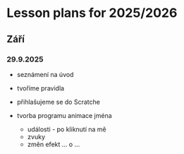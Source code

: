 # Lesson plans for 2025/2026

## Září

### 29.9.2025

- seznámení na úvod
- tvoříme pravidla

- přihlašujeme se do Scratche

- tvorba programu animace jména
  - události - po kliknutí na mě
  - zvuky
  - změn efekt ... o ... 

